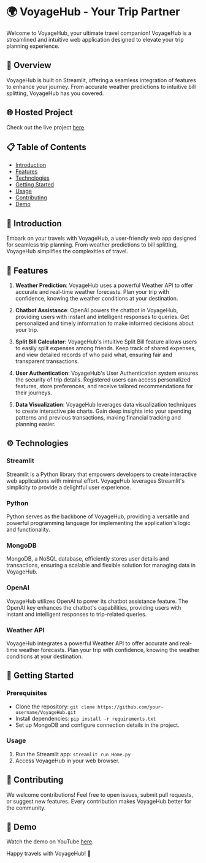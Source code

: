 # 🌍 VoyageHub - Your Trip Partner

Welcome to VoyageHub, your ultimate travel companion! VoyageHub is a streamlined and intuitive web application designed to elevate your trip planning experience.

## 🚀 Overview

VoyageHub is built on Streamlit, offering a seamless integration of features to enhance your journey. From accurate weather predictions to intuitive bill splitting, VoyageHub has you covered.

## 🌐 Hosted Project

Check out the live project [here](https://voyageapp.streamlit.app/).

## 📋 Table of Contents

- [Introduction](#-introduction)
- [Features](#-features)
- [Technologies](#-technologies)
- [Getting Started](#-getting-started)
- [Usage](#-usage)
- [Contributing](#-contributing)
- [Demo](#-demo)

## 🎉 Introduction

Embark on your travels with VoyageHub, a user-friendly web app designed for seamless trip planning. From weather predictions to bill splitting, VoyageHub simplifies the complexities of travel.

## 🚀 Features

1. **Weather Prediction**: VoyageHub uses a powerful Weather API to offer accurate and real-time weather forecasts. Plan your trip with confidence, knowing the weather conditions at your destination.

2. **Chatbot Assistance**: OpenAI powers the chatbot in VoyageHub, providing users with instant and intelligent responses to queries. Get personalized and timely information to make informed decisions about your trip.

3. **Split Bill Calculator**: VoyageHub's intuitive Split Bill feature allows users to easily split expenses among friends. Keep track of shared expenses, and view detailed records of who paid what, ensuring fair and transparent transactions.

4. **User Authentication**: VoyageHub's User Authentication system ensures the security of trip details. Registered users can access personalized features, store preferences, and receive tailored recommendations for their journeys.

5. **Data Visualization**: VoyageHub leverages data visualization techniques to create interactive pie charts. Gain deep insights into your spending patterns and previous transactions, making financial tracking and planning easier.
   


## ⚙️ Technologies

### Streamlit

Streamlit is a Python library that empowers developers to create interactive web applications with minimal effort. VoyageHub leverages Streamlit's simplicity to provide a delightful user experience.

### Python

Python serves as the backbone of VoyageHub, providing a versatile and powerful programming language for implementing the application's logic and functionality.

### MongoDB

MongoDB, a NoSQL database, efficiently stores user details and transactions, ensuring a scalable and flexible solution for managing data in VoyageHub.

### OpenAI

VoyageHub utilizes OpenAI to power its chatbot assistance feature. The OpenAI key enhances the chatbot's capabilities, providing users with instant and intelligent responses to trip-related queries.

### Weather API

VoyageHub integrates a powerful Weather API to offer accurate and real-time weather forecasts. Plan your trip with confidence, knowing the weather conditions at your destination.


## 🚀 Getting Started

### Prerequisites

- Clone the repository: `git clone https://github.com/your-username/VoyageHub.git`
- Install dependencies: `pip install -r requirements.txt`
- Set up MongoDB and configure connection details in the project.

### Usage

1. Run the Streamlit app: `streamlit run Home.py`
2. Access VoyageHub in your web browser.

## 🤝 Contributing

We welcome contributions! Feel free to open issues, submit pull requests, or suggest new features. Every contribution makes VoyageHub better for the community.

## 🎥 Demo

Watch the demo on YouTube [here](https://www.youtube.com/watch?v=iluWVK2MMOs&feature=youtu.be).

Happy travels with VoyageHub! 🌟
